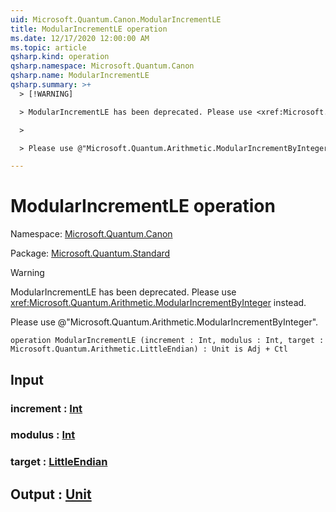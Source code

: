 ```yaml
---
uid: Microsoft.Quantum.Canon.ModularIncrementLE
title: ModularIncrementLE operation
ms.date: 12/17/2020 12:00:00 AM
ms.topic: article
qsharp.kind: operation
qsharp.namespace: Microsoft.Quantum.Canon
qsharp.name: ModularIncrementLE
qsharp.summary: >+
  > [!WARNING]

  > ModularIncrementLE has been deprecated. Please use <xref:Microsoft.Quantum.Arithmetic.ModularIncrementByInteger> instead.

  >

  > Please use @"Microsoft.Quantum.Arithmetic.ModularIncrementByInteger".

---
```


# ModularIncrementLE operation

Namespace: [Microsoft.Quantum.Canon](xref:Microsoft.Quantum.Canon)

Package: [Microsoft.Quantum.Standard](https://nuget.org/packages/Microsoft.Quantum.Standard)


> [!WARNING]
> ModularIncrementLE has been deprecated. Please use <xref:Microsoft.Quantum.Arithmetic.ModularIncrementByInteger> instead.
>
> Please use @"Microsoft.Quantum.Arithmetic.ModularIncrementByInteger".



```qsharp
operation ModularIncrementLE (increment : Int, modulus : Int, target : Microsoft.Quantum.Arithmetic.LittleEndian) : Unit is Adj + Ctl
```


## Input

### increment : [Int](xref:microsoft.quantum.lang-ref.int)




### modulus : [Int](xref:microsoft.quantum.lang-ref.int)




### target : [LittleEndian](xref:Microsoft.Quantum.Arithmetic.LittleEndian)





## Output : [Unit](xref:microsoft.quantum.lang-ref.unit)

